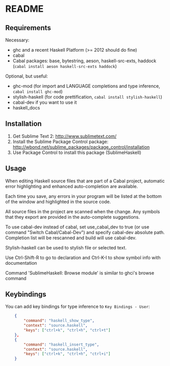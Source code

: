 README
======

Requirements
------------

Necessary:
* ghc and a recent Haskell Platform (>= 2012 should do fine)
* cabal
* Cabal packages: base, bytestring, aeson, haskell-src-exts, haddock (`cabal install aeson haskell-src-exts haddock`)

Optional, but useful:
* ghc-mod (for import and LANGUAGE completions and type inference, `cabal install ghc-mod`)
* stylish-haskell (for code prettification, `cabal install stylish-haskell`)
* cabal-dev if you want to use it
* haskell_docs

Installation
------------
1. Get Sublime Text 2: <http://www.sublimetext.com/>
2. Install the Sublime Package Control package: <http://wbond.net/sublime_packages/package_control/installation>
3. Use Package Control to install this package (SublimeHaskell)

Usage
-----
When editing Haskell source files that are part of a Cabal project, automatic error highlighting and enhanced auto-completion are available.

Each time you save, any errors in your program will be listed at the bottom of the window and highlighted in the source code.

All source files in the project are scanned when the change. Any symbols that they export are provided in the auto-complete suggestions.

To use cabal-dev instead of cabal, set use_cabal_dev to true (or use command "Switch Cabal/Cabal-Dev") and specify cabal-dev absolute path. Completion list will be rescanned and build will use cabal-dev.

Stylish-haskell can be used to stylish file or selected text.

Use Ctrl-Shift-R to go to declaration and Ctrl-K-I to show symbol info with documentation

Command 'SublimeHaskell: Browse module' is similar to ghci's browse command

Keybindings
-----------
You can add key bindings for type inference to `Key Bindings - User`:

```json
    {
        "command": "haskell_show_type",
        "context": "source.haskell",
        "keys": ["ctrl+k", "ctrl+h", "ctrl+t"]
    },
    {
        "command": "haskell_insert_type",
        "context": "source.haskell",
        "keys": ["ctrl+k", "ctrl+h", "ctrl+i"]
    }
```
